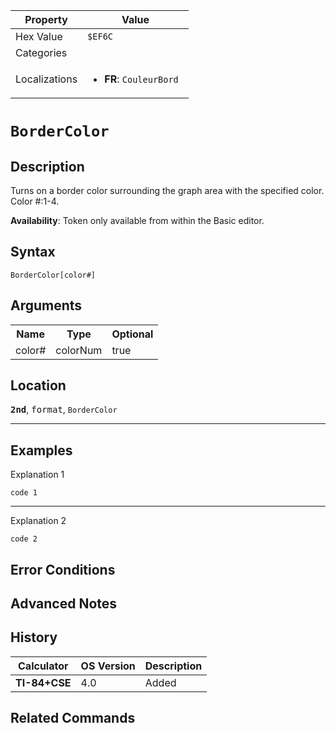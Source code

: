 | Property      | Value |
|---------------|-------|
| Hex Value     | `$EF6C`|
| Categories    | <ul></ul> |
| Localizations | <ul><li><b>FR</b>: `CouleurBord `</li></ul> |

# `BorderColor `

## Description
Turns on a border color surrounding the graph area with the specified color. Color #:1-4.


<b>Availability</b>: Token only available from within the Basic editor.

## Syntax
`BorderColor[color#]`

## Arguments
<table>
<tr><th>Name</th><th>Type</th><th>Optional</th></tr>

<tr><td>color#</td><td>colorNum</td><td>true</td></tr>

</table>

## Location
<tt><kbd><b>2nd</b></kbd></tt>, <kbd>format</kbd>, `BorderColor`
<hr>

## Examples

Explanation 1
```ti-basic
code 1
```
---
Explanation 2
```ti-basic
code 2
```

## Error Conditions


## Advanced Notes


## History
| Calculator | OS Version | Description |
|------------|------------|-------------|
| <b>TI-84+CSE</b> | 4.0 | Added |

## Related Commands

